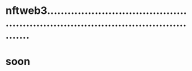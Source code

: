 # nftweb3.....................................................................................................
# soon
